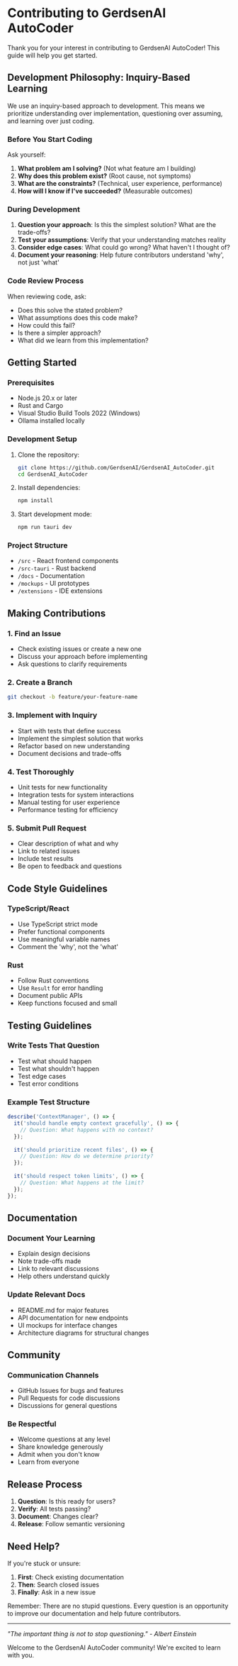 # Contributing to GerdsenAI AutoCoder

Thank you for your interest in contributing to GerdsenAI AutoCoder! This guide will help you get started.

## Development Philosophy: Inquiry-Based Learning

We use an inquiry-based approach to development. This means we prioritize understanding over implementation, questioning over assuming, and learning over just coding.

### Before You Start Coding

Ask yourself:
1. **What problem am I solving?** (Not what feature am I building)
2. **Why does this problem exist?** (Root cause, not symptoms)
3. **What are the constraints?** (Technical, user experience, performance)
4. **How will I know if I've succeeded?** (Measurable outcomes)

### During Development

1. **Question your approach**: Is this the simplest solution? What are the trade-offs?
2. **Test your assumptions**: Verify that your understanding matches reality
3. **Consider edge cases**: What could go wrong? What haven't I thought of?
4. **Document your reasoning**: Help future contributors understand 'why', not just 'what'

### Code Review Process

When reviewing code, ask:
- Does this solve the stated problem?
- What assumptions does this code make?
- How could this fail?
- Is there a simpler approach?
- What did we learn from this implementation?

## Getting Started

### Prerequisites

- Node.js 20.x or later
- Rust and Cargo
- Visual Studio Build Tools 2022 (Windows)
- Ollama installed locally

### Development Setup

1. Clone the repository:
   ```bash
   git clone https://github.com/GerdsenAI/GerdsenAI_AutoCoder.git
   cd GerdsenAI_AutoCoder
   ```

2. Install dependencies:
   ```bash
   npm install
   ```

3. Start development mode:
   ```bash
   npm run tauri dev
   ```

### Project Structure

- `/src` - React frontend components
- `/src-tauri` - Rust backend
- `/docs` - Documentation
- `/mockups` - UI prototypes
- `/extensions` - IDE extensions

## Making Contributions

### 1. Find an Issue

- Check existing issues or create a new one
- Discuss your approach before implementing
- Ask questions to clarify requirements

### 2. Create a Branch

```bash
git checkout -b feature/your-feature-name
```

### 3. Implement with Inquiry

- Start with tests that define success
- Implement the simplest solution that works
- Refactor based on new understanding
- Document decisions and trade-offs

### 4. Test Thoroughly

- Unit tests for new functionality
- Integration tests for system interactions
- Manual testing for user experience
- Performance testing for efficiency

### 5. Submit Pull Request

- Clear description of what and why
- Link to related issues
- Include test results
- Be open to feedback and questions

## Code Style Guidelines

### TypeScript/React
- Use TypeScript strict mode
- Prefer functional components
- Use meaningful variable names
- Comment the 'why', not the 'what'

### Rust
- Follow Rust conventions
- Use `Result` for error handling
- Document public APIs
- Keep functions focused and small

## Testing Guidelines

### Write Tests That Question
- Test what should happen
- Test what shouldn't happen
- Test edge cases
- Test error conditions

### Example Test Structure
```typescript
describe('ContextManager', () => {
  it('should handle empty context gracefully', () => {
    // Question: What happens with no context?
  });
  
  it('should prioritize recent files', () => {
    // Question: How do we determine priority?
  });
  
  it('should respect token limits', () => {
    // Question: What happens at the limit?
  });
});
```

## Documentation

### Document Your Learning
- Explain design decisions
- Note trade-offs made
- Link to relevant discussions
- Help others understand quickly

### Update Relevant Docs
- README.md for major features
- API documentation for new endpoints
- UI mockups for interface changes
- Architecture diagrams for structural changes

## Community

### Communication Channels
- GitHub Issues for bugs and features
- Pull Requests for code discussions
- Discussions for general questions

### Be Respectful
- Welcome questions at any level
- Share knowledge generously
- Admit when you don't know
- Learn from everyone

## Release Process

1. **Question**: Is this ready for users?
2. **Verify**: All tests passing?
3. **Document**: Changes clear?
4. **Release**: Follow semantic versioning

## Need Help?

If you're stuck or unsure:
1. **First**: Check existing documentation
2. **Then**: Search closed issues
3. **Finally**: Ask in a new issue

Remember: There are no stupid questions. Every question is an opportunity to improve our documentation and help future contributors.

---

*"The important thing is not to stop questioning." - Albert Einstein*

Welcome to the GerdsenAI AutoCoder community! We're excited to learn with you.